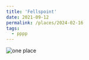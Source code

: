 ```yaml
---
title: 'Fellspoint'
date: 2021-09-12
permalink: /places/2024-02-16
tags:
  - pppp
---
```


![one place](https://glucklichrui.github.io/images/Fellspoint.jpeg)
